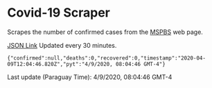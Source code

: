 # Covid-19 Scraper

Scrapes the number of confirmed cases from the [MSPBS](https://www.mspbs.gov.py/covid-19.php) web page.

[JSON Link](https://jmayalag.github.io/covid19-scrape/cases.json)
Updated every 30 minutes.
```
{"confirmed":null,"deaths":0,"recovered":0,"timestamp":"2020-04-09T12:04:46.820Z","pyt":"4/9/2020, 08:04:46 GMT-4"}
```
Last update (Paraguay Time): 4/9/2020, 08:04:46 GMT-4